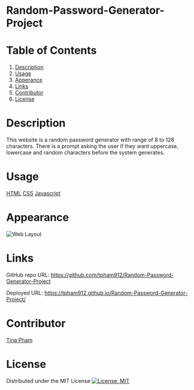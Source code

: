 # Random-Password-Generator-Project

# Table of Contents
  <ol>
    <li><a href="#description">Description</a></li>
    <li><a href="#usage">Usage</a></li>
    <li><a href="#appearance">Apperance</a></li>
    <li><a href="#links">Links</a></li>
    <li><a href="#contributors">Contributor</a></li>
    <li><a href="#license">License</a></li>
  </ol>

# Description 

This website is a random password generator with range of 8 to 128 characters.
There is a prompt asking the user if they want uppercase, lowercase and random characters before the system generates. 

# Usage

[HTML](https://developer.mozilla.org/en-US/docs/Web/HTML)
[CSS](https://developer.mozilla.org/en-US/docs/Web/CSS)
[Javascript](https://www.javascript.com/)

# Appearance

<img src="./Random-Password-Generator-Project/tpham912.github.io_Random-Password-Generator-Project_.png" alt="Web Layout">

# Links

GitHub repo URL: https://github.com/tpham912/Random-Password-Generator-Project

Deployed URL: https://tpham912.github.io/Random-Password-Generator-Project/

# Contributor 

[Tina Pham ](https://github.com/tpham912)

# License

Distributed under the MIT License [![License: MIT](https://img.shields.io/badge/License-MIT-yellow.svg)](https://opensource.org/licenses/MIT)

